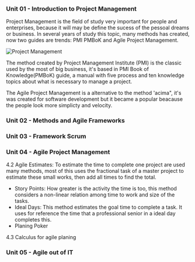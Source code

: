 ### Unit 01 - Introduction to Project Management

Project Management is the field of study very important for people and enterprises, because it will may be define the sucess of the pessoal dreams or business.
In several years of study this topic, many methods has created, now two guides are trends: PMI PMBoK and Agile Project Management.

![Project Management](https://doxplan.com/Imagens/Noticias/281_Banner.png)

The method created by Project Management Institute (PMI) is the classic used by the most of big business, it's based in PMI Book of Knowledge(PMBoK) guide, a manual with five process and ten knowledge topics about what is necessary to manage a project.
    
The Agile Project Management is a alternative to the method 'acima", it's was created for software development but it became a popular beacause the people look more simplicty and velocity.





### Unit 02 - Methods and Agile Frameworks






### Unit 03 - Framework Scrum







### Unit 04 - Agile Project Management

4.2 Agile Estimates:
    To estimate the time to complete one project are used many methods, most of this uses the fractional task of a master project to estimate these small works, then add all times to find the total.
    
   - Story Points: How greater is the activity the time is too, this method considers a non-linear relation among time to work and size of the tasks.
   - Ideal Days: This method estimates the goal time to complete a task. It uses for reference the time that a professional senior in a ideal day completes this.
   - Planing Poker
    
4.3 Calculus for agile planing



### Unit 05 - Agile out of IT




   
